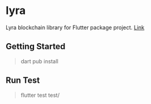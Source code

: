 # lyra

Lyra blockchain library for Flutter package project. [Link](https://pub.dev/packages/lyra)

## Getting Started

> dart pub install

## Run Test

> flutter test test/ 